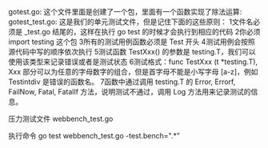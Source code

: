 gotest.go: 这个文件里面是创建了一个包，里面有一个函数实现了除法运算:
gotest_test.go: 这是我们的单元测试文件，但是记住下面的这些原则：
1文件名必须是 _test.go 结尾的，这样在执行 go test 的时候才会执行到相应的代码
2你必须 import testing 这个包
3所有的测试用例函数必须是 Test 开头
4测试用例会按照源代码中写的顺序依次执行
5测试函数 TestXxx() 的参数是 testing.T，我们可以使用该类型来记录错误或者是测试状态
6测试格式：func TestXxx (t *testing.T), Xxx 部分可以为任意的字母数字的组合，但是首字母不能是小写字母 [a-z]，例如 Testintdiv 是错误的函数名。
7函数中通过调用 testing.T 的 Error, Errorf, FailNow, Fatal, FatalIf 方法，说明测试不通过，调用 Log 方法用来记录测试的信息。



压力测试文件 webbench_test.go

执行命令 go test webbench_test.go -test.bench=".*"